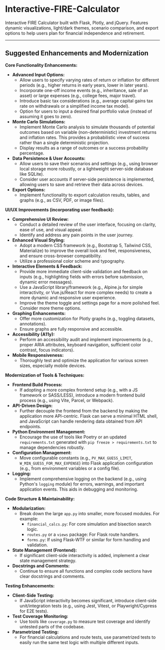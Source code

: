# Interactive-FIRE-Calculator
Interactive FIRE Calculator built with Flask, Plotly, and jQuery. Features dynamic visualizations, light/dark themes, scenario comparison, and export options to help users plan for financial independence and retirement.

---
## Suggested Enhancements and Modernization

**Core Functionality Enhancements:**
*   **Advanced Input Options:**
    *   Allow users to specify varying rates of return or inflation for different periods (e.g., higher returns in early years, lower in later years).
    *   Incorporate one-off income events (e.g., inheritance, sale of an asset) or large expenses (e.g., college fees, major travel).
    *   Introduce basic tax considerations (e.g., average capital gains tax rate on withdrawals or a simplified income tax model).
    *   Option for users to input a desired final portfolio value (instead of assuming it goes to zero).
*   **Monte Carlo Simulations:**
    *   Implement Monte Carlo analysis to simulate thousands of potential outcomes based on variable (non-deterministic) investment returns and inflation rates. This provides a probabilistic view of success rather than a single deterministic projection.
    *   Display results as a range of outcomes or a success probability percentage.
*   **Data Persistence & User Accounts:**
    *   Allow users to save their scenarios and settings (e.g., using browser local storage more robustly, or a lightweight server-side database like SQLite).
    *   Consider user accounts if server-side persistence is implemented, allowing users to save and retrieve their data across devices.
*   **Export Options:**
    *   Implement functionality to export calculation results, tables, and graphs (e.g., as CSV, PDF, or image files).

**UI/UX Improvements (incorporating user feedback):**
*   **Comprehensive UI Review:**
    *   Conduct a detailed review of the user interface, focusing on clarity, ease of use, and visual appeal.
    *   Identify and address any pain points in the user journey.
*   **Enhanced Visual Styling:**
    *   Adopt a modern CSS framework (e.g., Bootstrap 5, Tailwind CSS, Materialize) to improve the overall look and feel, responsiveness, and ensure cross-browser compatibility.
    *   Utilize a professional color scheme and typography.
*   **Interactive Elements & Feedback:**
    *   Provide more immediate client-side validation and feedback on inputs (e.g., highlighting fields with errors before submission, dynamic error messages).
    *   Use a JavaScript library/framework (e.g., Alpine.js for simple interactivity, or Vue.js/React for more complex needs) to create a more dynamic and responsive user experience.
    *   Improve the theme toggle and settings page for a more polished feel. Consider more theme options.
*   **Graphing Enhancements:**
    *   Offer more customization for Plotly graphs (e.g., toggling datasets, annotations).
    *   Ensure graphs are fully responsive and accessible.
*   **Accessibility (A11y):**
    *   Perform an accessibility audit and implement improvements (e.g., proper ARIA attributes, keyboard navigation, sufficient color contrast, focus indicators).
*   **Mobile Responsiveness:**
    *   Thoroughly test and optimize the application for various screen sizes, especially mobile devices.

**Modernization of Tools & Techniques:**
*   **Frontend Build Process:**
    *   If adopting a more complex frontend setup (e.g., with a JS framework or SASS/LESS), introduce a modern frontend build process (e.g., using Vite, Parcel, or Webpack).
*   **API-Driven Design:**
    *   Further decouple the frontend from the backend by making the application more API-centric. Flask can serve a minimal HTML shell, and JavaScript can handle rendering data obtained from API endpoints.
*   **Python Environment Management:**
    *   Encourage the use of tools like Poetry or an updated `requirements.txt` generated with `pip freeze > requirements.txt` to manage dependencies robustly.
*   **Configuration Management:**
    *   Move configurable constants (e.g., `PV_MAX_GUESS_LIMIT`, `W_MIN_GUESS_FOR_MAX_EXPENSE`) into Flask application configuration (e.g., from environment variables or a config file).
*   **Logging:**
    *   Implement comprehensive logging on the backend (e.g., using Python's `logging` module) for errors, warnings, and important application events. This aids in debugging and monitoring.

**Code Structure & Maintainability:**
*   **Modularization:**
    *   Break down the large `app.py` into smaller, more focused modules. For example:
        *   `financial_calcs.py`: For core simulation and bisection search logic.
        *   `routes.py` or a `views` package: For Flask route handlers.
        *   `forms.py`: If using Flask-WTF or similar for form handling and validation.
*   **State Management (Frontend):**
    *   If significant client-side interactivity is added, implement a clear state management strategy.
*   **Docstrings and Comments:**
    *   Continue to ensure all functions and complex code sections have clear docstrings and comments.

**Testing Enhancements:**
*   **Client-Side Testing:**
    *   If JavaScript interactivity becomes significant, introduce client-side unit/integration tests (e.g., using Jest, Vitest, or Playwright/Cypress for E2E tests).
*   **Test Coverage Monitoring:**
    *   Use tools like `coverage.py` to measure test coverage and identify untested parts of the codebase.
*   **Parametrized Testing:**
    *   For financial calculations and route tests, use parametrized tests to easily run the same test logic with multiple different inputs.
